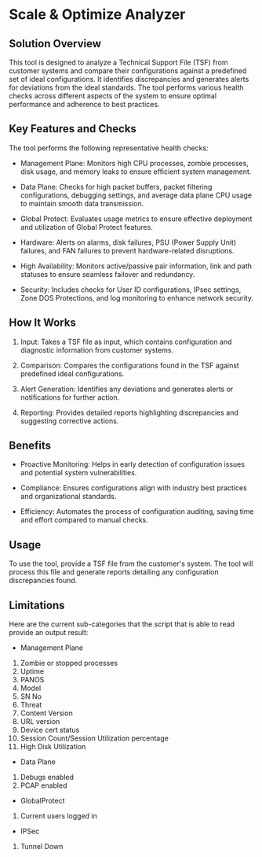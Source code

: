 # Scale & Optimize Analyzer


## Solution Overview
This tool is designed to analyze a Technical Support File (TSF) from customer systems and compare their configurations against a predefined set of ideal configurations. It identifies discrepancies and generates alerts for deviations from the ideal standards. The tool performs various health checks across different aspects of the system to ensure optimal performance and adherence to best practices.

## Key Features and Checks
The tool performs the following representative health checks:

- Management Plane: Monitors high CPU processes, zombie processes, disk usage, and memory leaks to ensure efficient system management.

- Data Plane: Checks for high packet buffers, packet filtering configurations, debugging settings, and average data plane CPU usage to maintain smooth data transmission.

- Global Protect: Evaluates usage metrics to ensure effective deployment and utilization of Global Protect features.

- Hardware: Alerts on alarms, disk failures, PSU (Power Supply Unit) failures, and FAN failures to prevent hardware-related disruptions.

- High Availability: Monitors active/passive pair information, link and path statuses to ensure seamless failover and redundancy.

- Security: Includes checks for User ID configurations, IPsec settings, Zone DOS Protections, and log monitoring to enhance network security.

## How It Works
1. Input: Takes a TSF file as input, which contains configuration and diagnostic information from customer systems.

2. Comparison: Compares the configurations found in the TSF against predefined ideal configurations.

3. Alert Generation: Identifies any deviations and generates alerts or notifications for further action.

4. Reporting: Provides detailed reports highlighting discrepancies and suggesting corrective actions.

## Benefits
- Proactive Monitoring: Helps in early detection of configuration issues and potential system vulnerabilities.

- Compliance: Ensures configurations align with industry best practices and organizational standards.

- Efficiency: Automates the process of configuration auditing, saving time and effort compared to manual checks.

## Usage
To use the tool, provide a TSF file from the customer's system. The tool will process this file and generate reports detailing any configuration discrepancies found.

## Limitations
Here are the current sub-categories that the script that is able to read provide an output result:
- Management Plane 
1. Zombie or stopped processes
2. Uptime
3. PANOS
4. Model
5. SN No
6. Threat
7. Content Version
8. URL version
9. Device cert status
10. Session Count/Session Utilization percentage
11. High Disk Utilization
- Data Plane
1. Debugs enabled
2. PCAP enabled
- GlobalProtect
1. Current users logged in
- IPSec
1. Tunnel Down 
